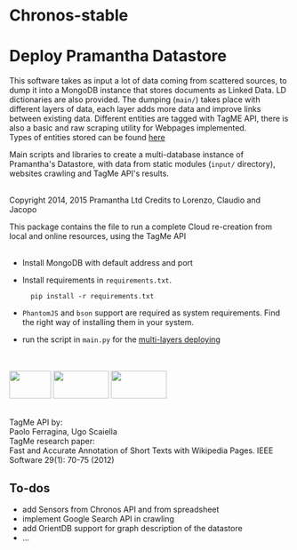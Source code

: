 Chronos-stable
==========================

# Deploy Pramantha Datastore

This software takes as input a lot of data coming from scattered sources, to dump it into a MongoDB instance that stores documents as Linked Data. LD dictionaries are also provided. 
The dumping (`main/`) takes place with different layers of data, each layer adds more data and improve links between existing data. Different entities are tagged with TagME API, there is also a basic and raw scraping utility for Webpages implemented.<br/>
Types of entities stored can be found [here](https://github.com/SpaceAppsXploration/chronos-stable/blob/master/objectsapi/basicDocs.py)

Main scripts and libraries to create a multi-database instance of Pramantha's Datastore, with data from static modules (`input/` directory), websites
crawling and TagMe API's results.
<br/><br/>

Copyright 2014, 2015 Pramantha Ltd
Credits to Lorenzo, Claudio and Jacopo

This package contains the file to run a complete Cloud re-creation from local and online resources, using
the TagMe API
<br/><br/>

* Install MongoDB with default address and port

* Install requirements in `requirements.txt`.

        pip install -r requirements.txt

* `PhantomJS` and `bson` support are required as system requirements. Find the right way of installing them in your system.<br/>
* run the script in `main.py` for the [multi-layers deploying](https://github.com/SpaceAppsXploration/StartPramanthaUp/wiki/Multi-layers-deployments-for-Linked-Data-with-MongoDB)

<br/><br/>
<img src="http://www.faviki.com/img/dbpedia_powered.gif" height="50" width="75" >
<img src="http://acube.di.unipi.it/wp-content/uploads/2011/07/powered_by_tagme.png" height="50" width="100" >
<img src="https://raw.githubusercontent.com/BlackPearSw/fhirball/master/res/branding/mongodb-powered-by-badge-white.jpg" height="50" width="100" >
<br/><br/>

TagMe API by:<br/>
Paolo Ferragina, Ugo Scaiella<br/>
TagMe research paper:<br/>
Fast and Accurate Annotation of Short Texts with Wikipedia Pages. IEEE Software 29(1): 70-75 (2012)



## To-dos

* add Sensors from Chronos API and from spreadsheet
* implement Google Search API in crawling
* add OrientDB support for graph description of the datastore
* ...
